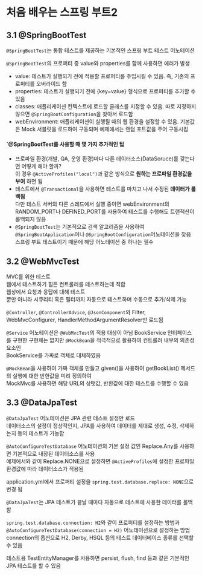 # 처음 배우는 스프링 부트2
## 3.1 @SpringBootTest
`@SpringBootTest`는 통합 테스트를 제공하는 기본적인 스프링 부트 테스트 어노테이션

`@SpringBootTest`의 프로퍼티 중 value와 properties를 함께 사용하면 에러가 발생

- value: 테스트가 실행되기 전에 적용할 프로퍼티를 주입시킬 수 있음. 즉, 기존의 프로퍼티를 오버라이드 함
- properties: 테스트가 실행되기 전에 {key=value} 형식으로 프로퍼티를 추가할 수 있음
- classes: 애플리케이션 컨텍스트에 로드할 클래스를 지정할 수 있음. 따로 지정하지 않으면 `@SpringBootConfiguration`을 찾아서 로드함
- webEnvironment: 애플리케이션이 실행될 때의 웹 환경을 설정할 수 있음. 기본값은 Mock 서블릿을 로드하여 구동되며 예제에서는 랜덤 포트값을 주어 구동시킴

#### `@SpringBootTest를 사용할 때 몇 가지 추가적인 팁
- 프로파일 환경(개발, QA, 운영 환경)마다 다른 데이터소스(DataSoruce)를 갖는다면 어떻게 해야 할까?  
이 경우 `@ActiveProfiles("local")`과 같은 방식으로 **원하는 프로파일 환경값을 부여** 하면 됨
- 테스트에서 `@Transactional`을 사용하면 테스트를 마치고 나서 수정된 **데이터가 롤백됨**  
다만 테스트 서버의 다른 스레드에서 실행 중이면 webEnvironment의 RANDOM_PORT나 DEFINED_PORT를 사용하여 테스트를 수행해도 트랜잭션이 롤백되지 않음
- `@SpringBootTest`는 기본적으로 검색 알고리즘을 사용하여 `@SpringBootApplication`이나 `@SpringBootConfiguration`어노테이션을 찾음  
스프링 부트 테스트이기 때문에 해당 어노테이션 중 하나는 필수

## 3.2 @WebMvcTest
MVC를 위한 테스트  
웹에서 테스트하기 힘든 컨트롤러를 테스트하는데 적합  
웹상에서 요청과 응답에 대해 테스트  
뿐만 아니라 시큐리티 혹은 필터까지 자동으로 테스트하며 수동으로 추가/삭제 가능

`@Controller`, `@ControllerAdvice`, `@JsonComponent`와 Filter, WebMvcConfigurer, HandlerMethodArgumentResolver만 로드됨

`@Service` 어노테이션은 `@WebMvcTest`의 적용 대상이 아님
BookService 인터페이스를 구현한 구현체는 없지만 `@MockBean`을 적극적으로 활용하여 컨트롤러 내부의 의존성 요소인  
BookService를 가짜로 객체로 대체하였음

`@MockBean`을 사용하여 가짜 객체를 만들고 given()을 사용하여 getBookList() 메서드의 실행에 대한 반한값을 미리 정의하여  
MockMvc를 사용하면 해당 URL의 상탯값, 반환값에 대한 테스트를 수행할 수 있음

## 3.3 @DataJpaTest
`@DataJpaTest` 어노테이션은 JPA 관련 테스트 설정만 로드  
데이터소스의 설정이 정상적인지, JPA를 사용하여 데이터를 제대로 생성, 수정, 삭제하는지 등의 테스트가 가능함

`@AutoConfigureTestDatabase` 어노테이션의 기본 설정 값인 Replace.Any를 사용하면 기본적으로 내장된 데이터소스를 사용  
예제에서와 같이 Replace.NONE으로 설정하면 `@ActiveProfiles`에 설정한 프로파일 환경값에 따라 데이터소스가 적용됨

application.yml에서 프로퍼티 설정을 `spring.test.database.replace: NONE`으로 변경 됨

`@DataJpaTest`는 JPA 테스트가 끝날 때마다 자동으로 테스트에 사용한 데이터를 롤백함

`spring.test.database.connection: H2`와 같이 프로퍼티를 설정하는 방법과  
`@AutoConfigureTestDatabase(connection = H2)` 어노테이션으로 설정하는 방법  
connection의 옵션으로 H2, Derby, HSQL 등의 테스트 데이터베이스 종류를 선택할 수 있음

테스트용 TestEntityManager를 사용하면 persist, flush, find 등과 같은 기본적인 JPA 테스트를 할 수 있음
